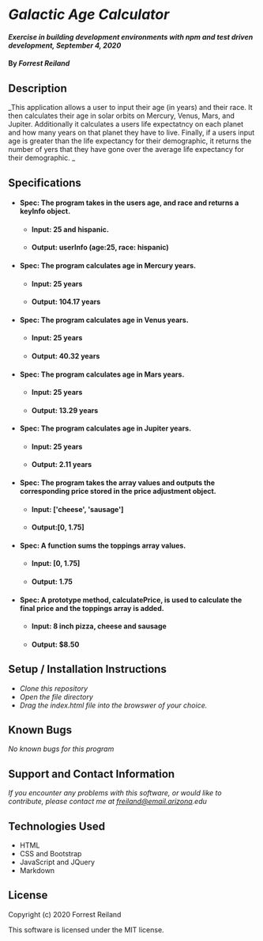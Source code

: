 # _Galactic Age Calculator_

#### _Exercise in building development environments with npm and test driven development, September 4, 2020_

#### By _Forrest Reiland_

## Description 

_This application allows a user to input their age (in years) and their race. It then calculates their age in solar orbits on Mercury, Venus, Mars, and Jupiter. Additionally it calculates a users life expectatncy on each planet and how many years on that planet they have to live. Finally, if a users input age is greater than the life expectancy for their demographic, it returns the number of yers that they have gone over the average life expectancy for their demographic. _

## Specifications

* #### **Spec**:  The program takes in the users age, and race and returns a keyInfo object.
  * #### **Input**: 25 and hispanic.
  * #### **Output**: userInfo (age:25, race: hispanic)

* #### **Spec**:  The program calculates age in Mercury years.
  * #### **Input**: 25 years
  * #### **Output**: 104.17 years

* #### **Spec**:  The program calculates age in Venus years.
  * #### **Input**: 25 years
  * #### **Output**: 40.32 years

* #### **Spec**:  The program calculates age in Mars years.
  * #### **Input**: 25 years
  * #### **Output**: 13.29 years

* #### **Spec**:  The program calculates age in Jupiter years.
  * #### **Input**: 25 years
  * #### **Output**: 2.11 years

* #### **Spec**:  The program takes the array values and outputs the corresponding price stored in the price adjustment object.
  * #### **Input**: ['cheese', 'sausage']
  * #### **Output**:[0, 1.75]

* #### **Spec**:  A function sums the toppings array values.
  * #### **Input**: [0, 1.75]
  * #### **Output**: 1.75

* #### **Spec**:  A prototype method, calculatePrice, is used to calculate the final price and the toppings array is added.
  * #### **Input**: 8 inch pizza, cheese and sausage
  * #### **Output**: $8.50

## Setup / Installation Instructions

* _Clone this repository_
* _Open the file directory_
* _Drag the index.html file into the browswer of your choice._

## Known Bugs

_No known bugs for this program_

## Support and Contact Information

_If you encounter any problems with this software, or would like to contribute, please contact me at freiland@email.arizona.edu_

## Technologies Used

* HTML
* CSS and Bootstrap
* JavaScript and JQuery
* Markdown 

## License 

Copyright (c) 2020 Forrest Reiland

This software is licensed under the MIT license.